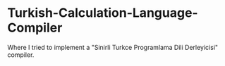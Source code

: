 # Turkish-Calculation-Language-Compiler
Where I tried to implement a "Sinirli Turkce Programlama Dili Derleyicisi" compiler.
